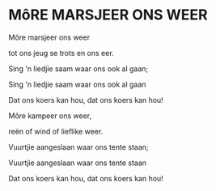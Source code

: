 # MôRE MARSJEER ONS WEER

Môre marsjeer ons weer

tot ons jeug se trots en ons eer.

Sing 'n liedjie saam waar ons ook al gaan;

Sing 'n liedjie saam waar ons ook al gaan

Dat ons koers kan hou, dat ons koers kan hou!


Môre kampeer ons weer,

reën of wind of lieflike weer.

Vuurtjie aangeslaan waar ons tente staan;

Vuurtjie aangeslaan waar ons tente staan

Dat ons koers kan hou, dat ons koers kan hou!

